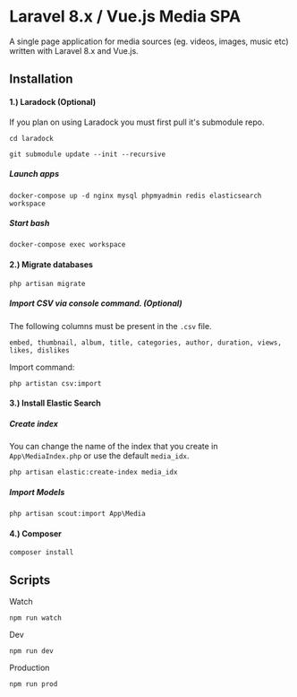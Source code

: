 # Laravel 8.x / Vue.js Media SPA
A single page application for media sources (eg. videos, images, music etc) written with Laravel 8.x and Vue.js.

## Installation
#### 1.) Laradock (Optional)
If you plan on using Laradock you must first pull it's submodule repo.
 
`cd laradock`

`git submodule update --init --recursive`
 
##### Launch apps
 `docker-compose up -d nginx mysql phpmyadmin redis elasticsearch workspace`

##### Start bash
`docker-compose exec workspace`

#### 2.) Migrate databases
`php artisan migrate`
 
##### Import CSV via console command. (Optional)
The following columns must be present in the `.csv` file.

`embed, thumbnail, album, title, categories, author, duration, views, likes, dislikes`

Import command: 

`php artistan csv:import`

#### 3.) Install Elastic Search
##### Create index
You can change the name of the index that you create in `App\MediaIndex.php` or use the default `media_idx`.

`php artisan elastic:create-index media_idx`

##### Import Models
`php artisan scout:import App\Media`

#### 4.) Composer
`composer install`

## Scripts

Watch

`npm run watch`

Dev

`npm run dev`

Production

`npm run prod`
